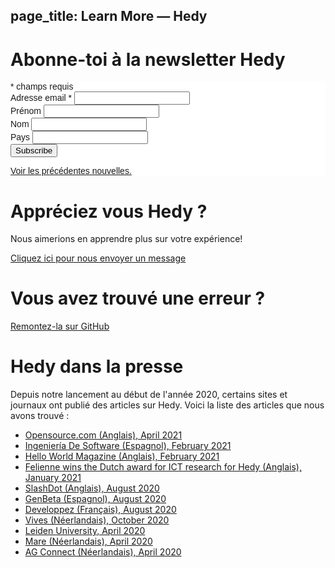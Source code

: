 page_title: Learn More — Hedy
---


# Abonne-toi à la newsletter Hedy

<!-- Begin Mailchimp Signup Form -->
<link href="//cdn-images.mailchimp.com/embedcode/classic-10_7.css" rel="stylesheet" type="text/css">
<style type="text/css">
	#mc_embed_signup{background:#fff; clear:left; font:14px Helvetica,Arial,sans-serif; }
	/* Add your own Mailchimp form style overrides in your site stylesheet or in this style block.
	   We recommend moving this block and the preceding CSS link to the HEAD of your HTML file. */
</style>
<div id="mc_embed_signup">
<form action="https://hedycode.us7.list-manage.com/subscribe/post?u=22a3ce4e09535f82f587a7118&amp;id=57f3b3c090" method="post" id="mc-embedded-subscribe-form" name="mc-embedded-subscribe-form" class="validate" target="_blank" novalidate>
    <div id="mc_embed_signup_scroll">
	
<div class="indicates-required"><span class="asterisk">*</span> champs requis</div>
<div class="mc-field-group">
	<label for="mce-EMAIL">Adresse email  <span class="asterisk">*</span>
</label>
	<input type="email" value="" name="EMAIL" class="required email" id="mce-EMAIL">
</div>
<div class="mc-field-group">
	<label for="mce-FNAME">Prénom </label>
	<input type="text" value="" name="FNAME" class="" id="mce-FNAME">
</div>
<div class="mc-field-group">
	<label for="mce-LNAME">Nom </label>
	<input type="text" value="" name="LNAME" class="" id="mce-LNAME">
</div>
<div class="mc-field-group">
	<label for="mce-COUNTRY">Pays </label>
	<input type="text" value="" name="COUNTRY" class="" id="mce-COUNTRY">
</div>
	<div id="mce-responses" class="clear">
		<div class="response" id="mce-error-response" style="display:none"></div>
		<div class="response" id="mce-success-response" style="display:none"></div>
	</div>    <!-- real people should not fill this in and expect good things - do not remove this or risk form bot signups-->
    <div style="position: absolute; left: -5000px;" aria-hidden="true"><input type="text" name="b_22a3ce4e09535f82f587a7118_57f3b3c090" tabindex="-1" value=""></div>
    <div class="clear"><input type="submit" value="Subscribe" name="subscribe" id="mc-embedded-subscribe" class="button"></div>
    </div>
<p><a href="https://us7.campaign-archive.com/home/?u=22a3ce4e09535f82f587a7118&id=57f3b3c090" title="View previous campaigns">Voir les précédentes nouvelles.</a></p>
</form>
</div>
<script type='text/javascript' src='//s3.amazonaws.com/downloads.mailchimp.com/js/mc-validate.js'></script><script type='text/javascript'>(function($) {window.fnames = new Array(); window.ftypes = new Array();fnames[0]='EMAIL';ftypes[0]='email';fnames[1]='FNAME';ftypes[1]='text';fnames[2]='LNAME';ftypes[2]='text';fnames[3]='COUNTRY';ftypes[3]='text';}(jQuery));var $mcj = jQuery.noConflict(true);</script>
<!--End mc_embed_signup-->


# Appréciez vous Hedy ?

Nous aimerions en apprendre plus sur votre expérience!

[Cliquez ici pour nous envoyer un message](mailto:hedy@felienne.com "Hedy")

# Vous avez trouvé une erreur ?

[Remontez-la sur GitHub](https://github.com/Felienne/hedy/issues/new)


# Hedy dans la presse

Depuis notre lancement au début de l'année 2020, certains sites et journaux ont publié des articles sur Hedy.
Voici la liste des articles que nous avons trouvé :

* [Opensource.com (Anglais), April 2021](https://opensource.com/article/21/4/hedy-teach-code)
* [Ingeniería De Software (Espagnol), February 2021](https://ingenieriadesoftware.es/hedy-mejor-lenguaje-ensenar-programacion-ninos/)
* [Hello World Magazine (Anglais), February 2021](images/Hello_World_15_Hedy.pdf)
* [Felienne wins the Dutch award for ICT research for Hedy (Anglais), January 2021](https://www.nwo.nl/en/news/felienne-hermans-receives-dutch-prize-ict-research-2021)
* [SlashDot (Anglais), August 2020](https://news.slashdot.org/story/20/08/17/024248/scientist-proposes-a-new-programming-language-for-teaching-coding-and-python)
* [GenBeta (Espagnol), August 2020](https://www.genbeta.com/desarrollo/nuevo-lenguaje-para-ensenar-programacion-a-ninos-como-se-ensena-a-leer-escribir-forma-gradual-niveles)
* [Developpez (Français), August 2020](https://programmation.developpez.com/actu/308095/Une-scientifique-propose-un-nouveau-langage-de-programmation-pour-enseigner-aux-enfants-le-codage-informatique-au-travers-d-une-approche-graduelle-implementee-en-Python-sur-13-paliers/)
* [Vives (Néerlandais), October 2020](images/artikel_vives.pdf)
* [Leiden University, April 2020](https://www.universiteitleiden.nl/en/news/2020/03/looking-to-distract-the-kids-while-you-work-from-home-get-them-programming)
* [Mare (Néerlandais), April 2020](https://www.mareonline.nl/cultuur/computercode-voor-de-kids/)
* [AG Connect (Néerlandais), April 2020](https://www.agconnect.nl/artikel/stapsgewijs-python-leren-programmeren-met-nieuwe-taal-hedy)
